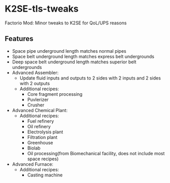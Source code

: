 # K2SE-tls-tweaks
Factorio Mod: Minor tweaks to K2SE for QoL/UPS reasons

## Features
- Space pipe underground length matches normal pipes
- Space belt underground length matches express belt undergrounds
- Deep space belt underground length matches superior belt undergrounds
- Advanced Assembler:
    - Update fluid inputs and outputs to 2 sides with 2 inputs and 2 sides with 2 outputs
    - Additional recipes:
        - Core fragment processing
        - Puvlerizer
        - Crusher
- Advanced Chemical Plant:
    - Additional recipes:
        - Fuel refinery
        - Oil refinery
        - Electrolysis plant
        - Filtration plant
        - Greenhouse
        - Biolab
        - Oil processing(from Biomechanical facility, does not include most space recipes)
- Advanced Furnace:
    - Additional recipes:
        - Casting machine

